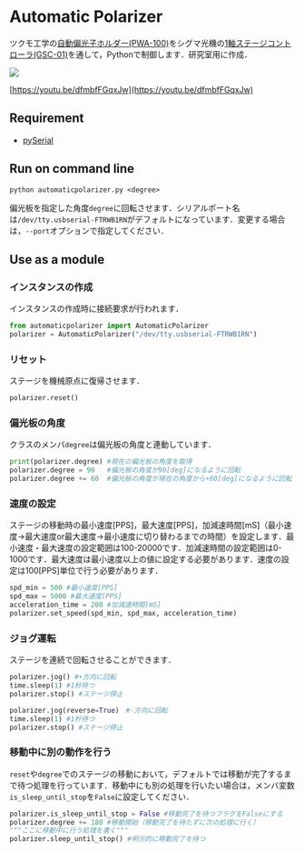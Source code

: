 # Automatic Polarizer

ツクモ工学の[自動偏光子ホルダー(PWA-100)](http://www.twin9.co.jp/product/holders-list/mirror-list-2-2/pwa-100/)をシグマ光機の[1軸ステージコントローラ(GSC-01)](https://www.global-optosigma.com/jp/Catalogs/pno/?from=page&pnoname=GSC-01&ccode=W9042&dcode=)を通して，Pythonで制御します．研究室用に作成．

[![](https://img.youtube.com/vi/dfmbfFGqxJw/0.jpg)](https://www.youtube.com/watch?v=dfmbfFGqxJw)

[https://youtu.be/dfmbfFGqxJw](https://youtu.be/dfmbfFGqxJw)

## Requirement
* [pySerial](https://github.com/pyserial/pyserial)

## Run on command line
```
python automaticpolarizer.py <degree>
```
偏光板を指定した角度`degree`に回転させます．シリアルポート名は`/dev/tty.usbserial-FTRWB1RN`がデフォルトになっています．変更する場合は，`--port`オプションで指定してください．

## Use as a module
### インスタンスの作成
インスタンスの作成時に接続要求が行われます．
```python
from automaticpolarizer import AutomaticPolarizer
polarizer = AutomaticPolarizer("/dev/tty.usbserial-FTRWB1RN")
```

### リセット
ステージを機械原点に復帰させます．
```python
polarizer.reset()
```

### 偏光板の角度
クラスのメンバ`degree`は偏光板の角度と連動しています．
```python
print(polarizer.degree) #現在の偏光板の角度を取得
polarizer.degree = 90   #偏光板の角度が90[deg]になるように回転
polarizer.degree += 60  #偏光板の角度が現在の角度から+60[deg]になるように回転
```

### 速度の設定
ステージの移動時の最小速度[PPS]，最大速度[PPS]，加減速時間[mS]（最小速度→最大速度or最大速度→最小速度に切り替わるまでの時間）を設定します．最小速度・最大速度の設定範囲は100-20000です．加減速時間の設定範囲は0-1000です．最大速度は最小速度以上の値に設定する必要があります．速度の設定は100[PPS]単位で行う必要があります．
```python
spd_min = 500 #最小速度[PPS]
spd_max = 5000 #最大速度[PPS]
acceleration_time = 200 #加減速時間[mS]
polarizer.set_speed(spd_min, spd_max, acceleration_time)
```

### ジョグ運転
ステージを連続で回転させることができます．
```python
polarizer.jog() #+方向に回転
time.sleep(1) #1秒待つ
polarizer.stop() #ステージ停止

polarizer.jog(reverse=True)　#-方向に回転
time.sleep(1) #1秒待つ
polarizer.stop() #ステージ停止
```

### 移動中に別の動作を行う
`reset`や`degree`でのステージの移動において，デフォルトでは移動が完了するまで待つ処理を行っています．移動中にも別の処理を行いたい場合は，メンバ変数`is_sleep_until_stop`を`False`に設定してください．
```python
polarizer.is_sleep_until_stop = False #移動完了を待つフラグをFalseにする
polarizer.degree += 180 #移動開始（移動完了を待たずに次の処理に行く）
"""ここに移動中に行う処理を書く"""
polarizer.sleep_until_stop() #明示的に移動完了を待つ
```
